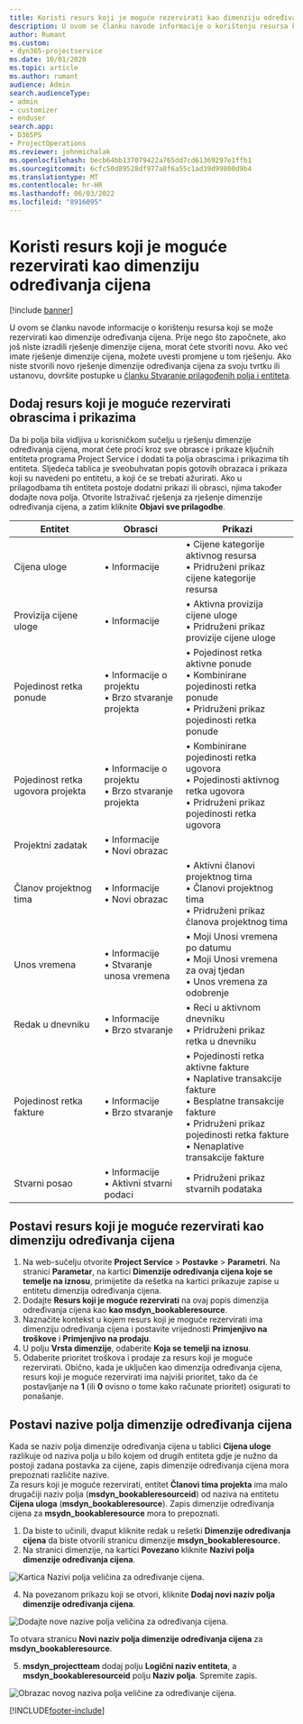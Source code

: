 ```yaml
---
title: Koristi resurs koji je moguće rezervirati kao dimenziju određivanja cijena
description: U ovom se članku navode informacije o korištenju resursa koji se može rezervirati kao dimenzije određivanja cijena.
author: Rumant
ms.custom:
- dyn365-projectservice
ms.date: 10/01/2020
ms.topic: article
ms.author: rumant
audience: Admin
search.audienceType:
- admin
- customizer
- enduser
search.app:
- D365PS
- ProjectOperations
ms.reviewer: johnmichalak
ms.openlocfilehash: becb64bb137079422a765dd7cd61369297e1ffb1
ms.sourcegitcommit: 6cfc50d89528df977a8f6a55c1ad39d99800d9b4
ms.translationtype: MT
ms.contentlocale: hr-HR
ms.lasthandoff: 06/03/2022
ms.locfileid: "8916095"
---
```

# <a name="use-bookable-resource-as-a-pricing-dimension"></a>Koristi resurs koji je moguće rezervirati kao dimenziju određivanja cijena

[!include [banner](../includes/psa-now-project-operations.md)]

U ovom se članku navode informacije o korištenju resursa koji se može rezervirati kao dimenzije određivanja cijena. Prije nego što započnete, ako još niste izradili rješenje dimenzije cijena, morat ćete stvoriti novu. Ako već imate rješenje dimenzije cijena, možete uvesti promjene u tom rješenju. Ako niste stvorili novo rješenje dimenzije određivanja cijena za svoju tvrtku ili ustanovu, dovršite postupke u [članku Stvaranje prilagođenih polja i entiteta](create-custom-fields-entities.md).

## <a name="add-bookable-resource-to-forms-and-views"></a>Dodaj resurs koji je moguće rezervirati obrascima i prikazima
Da bi polja bila vidljiva u korisničkom sučelju u rješenju dimenzije određivanja cijena, morat ćete proći kroz sve obrasce i prikaze ključnih entiteta programa Project Service i dodati ta polja obrascima i prikazima tih entiteta.
Sljedeća tablica je sveobuhvatan popis gotovih obrazaca i prikaza koji su navedeni po entitetu, a koji će se trebati ažurirati. Ako u prilagodbama tih entiteta postoje dodatni prikazi ili obrasci, njima također dodajte nova polja.
Otvorite Istraživač rješenja za rješenje dimenzije određivanja cijena, a zatim kliknite **Objavi sve prilagodbe**.


|   Entitet        | Obrasci   |Prikazi        |
| ------------------------------|---------------------------------|----------------------------------|
|  Cijena uloge|• Informacije |• Cijene kategorije aktivnog resursa<br> • Pridruženi prikaz cijene kategorije resursa|
|  Provizija cijene uloge|• Informacije|• Aktivna provizija cijene uloge<br>• Pridruženi prikaz provizije cijene uloge|
|  Pojedinost retka ponude|• Informacije o projektu<br>• Brzo stvaranje projekta|• Pojedinost retka aktivne ponude<br>• Kombinirane pojedinosti retka ponude<br>• Pridruženi prikaz pojedinosti retka ponude|
|  Pojedinost retka ugovora projekta|• Informacije o projektu<br>• Brzo stvaranje projekta|• Kombinirane pojedinosti retka ugovora<br>• Pojedinosti aktivnog retka ugovora<br>• Pridruženi prikaz pojedinosti retka ugovora|
|  Projektni zadatak|• Informacije<br>• Novi obrazac||
|  Članov projektnog tima|• Informacije<br>• Novi obrazac|• Aktivni članovi projektnog tima<br>• Članovi projektnog tima<br>• Pridruženi prikaz članova projektnog tima|
|  Unos vremena|• Informacije<br>• Stvaranje unosa vremena|• Moji Unosi vremena po datumu<br>• Moji Unosi vremena za ovaj tjedan<br>• Unos vremena za odobrenje|
|  Redak u dnevniku|• Informacije<br>• Brzo stvaranje|• Reci u aktivnom dnevniku<br>• Pridruženi prikaz retka u dnevniku|
|  Pojedinost retka fakture|• Informacije<br>• Brzo stvaranje|• Pojedinosti retka aktivne fakture<br>• Naplative transakcije fakture<br>• Besplatne transakcije fakture<br>• Pridruženi prikaz pojedinosti retka fakture<br>• Nenaplative transakcije fakture|
|  Stvarni posao|• Informacije<br>• Aktivni stvarni podaci|• Pridruženi prikaz stvarnih podataka|

## <a name="set-up-bookable-resource-as-a-pricing-dimension"></a>Postavi resurs koji je moguće rezervirati kao dimenziju određivanja cijena

1. Na web-sučelju otvorite **Project Service** > **Postavke** > **Parametri**. Na stranici **Parametar**, na kartici **Dimenzije određivanja cijena koje se temelje na iznosu**, primijetite da rešetka na kartici prikazuje zapise u entitetu dimenzija određivanja cijena. 
2. Dodajte **Resurs koji je moguće rezervirati** na ovaj popis dimenzija određivanja cijena kao **kao msdyn_bookableresource**. 
3. Naznačite kontekst u kojem resurs koji je moguće rezervirati ima dimenziju određivanja cijena i postavite vrijednosti **Primjenjivo na troškove** i **Primjenjivo na prodaju**.
4. U polju **Vrsta dimenzije**, odaberite **Koja se temelji na iznosu**. 
5. Odaberite prioritet troškova i prodaje za resurs koji je moguće rezervirati. Obično, kada je uključen kao dimenzija određivanja cijena, resurs koji je moguće rezervirati ima najviši prioritet, tako da će postavljanje na **1** (ili **0** ovisno o tome kako računate prioritet) osigurati to ponašanje.

## <a name="set-up-pricing-dimension-field-names"></a>Postavi nazive polja dimenzije određivanja cijena

Kada se naziv polja dimenzije određivanja cijena u tablici **Cijena uloge** razlikuje od naziva polja u bilo kojem od drugih entiteta gdje je nužno da postoji zadana postavka za cijene, zapis dimenzije određivanja cijena mora prepoznati različite nazive.    
Za resurs koji je moguće rezervirati, entitet **Članovi tima projekta** ima malo drugačiji naziv polja (**msdyn_bookableresourceid**) od naziva na entitetu **Cijena uloga** (**msdyn_bookableresource**). Zapis dimenzije određivanja cijena za **msydn_bookableresource** mora to prepoznati. 
1. Da biste to učinili, dvaput kliknite redak u rešetki **Dimenzije određivanja cijena** da biste otvorili stranicu dimenzije **msdyn_bookableresource.**
2. Na stranici dimenzije, na kartici **Povezano** kliknite **Nazivi polja dimenzije određivanja cijena**.

 ![Kartica Nazivi polja veličina za određivanje cijena.](media/PD-fieldname.png)

4. Na povezanom prikazu koji se otvori, kliknite **Dodaj novi naziv polja dimenzije određivanja cijena**.

 ![Dodajte nove nazive polja veličina za određivanja cijena.](media/Add-NewPD-fieldname.png)


To otvara stranicu **Novi naziv polja dimenzije određivanja cijena** za **msdyn_bookableresource**. 

5. **msdyn_projectteam** dodaj polju **Logični naziv entiteta**, a **msdyn_bookableresourceid** polju **Naziv polja**. Spremite zapis.

 ![Obrazac novog naziva polja veličine za određivanje cijena.](media/PD-fieldname-Added.png)


[!INCLUDE[footer-include](../includes/footer-banner.md)]
